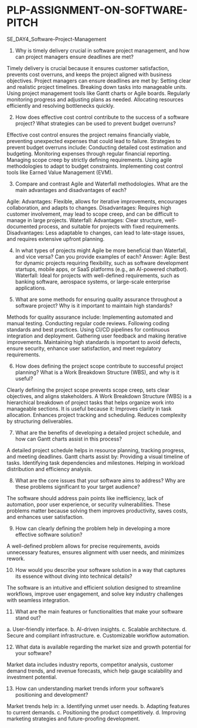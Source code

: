 # PLP-ASSIGNMENT-ON-SOFTWARE-PITCH
SE_DAY4_Software-Project-Management
1. Why is timely delivery crucial in software project management, and how can project managers ensure deadlines are met?
   
Timely delivery is crucial because it ensures customer satisfaction, prevents cost overruns, and keeps the project aligned with business objectives. Project managers can ensure deadlines are met by:
Setting clear and realistic project timelines.
Breaking down tasks into manageable units.
Using project management tools like Gantt charts or Agile boards.
Regularly monitoring progress and adjusting plans as needed.
Allocating resources efficiently and resolving bottlenecks quickly.

2. How does effective cost control contribute to the success of a software project? What strategies can be used to prevent budget overruns?

Effective cost control ensures the project remains financially viable, preventing unexpected expenses that could lead to failure. Strategies to prevent budget overruns include:
Conducting detailed cost estimation and budgeting.
Monitoring expenses through regular financial reporting.
Managing scope creep by strictly defining requirements.
Using agile methodologies to adapt to budget constraints.
Implementing cost control tools like Earned Value Management (EVM).

3. Compare and contrast Agile and Waterfall methodologies. What are the main advantages and disadvantages of each?

Agile: 
Advantages: Flexible, allows for iterative improvements, encourages collaboration, and adapts to changes.
Disadvantages: Requires high customer involvement, may lead to scope creep, and can be difficult to manage in large projects.
Waterfall: 
Advantages: Clear structure, well-documented process, and suitable for projects with fixed requirements.
Disadvantages: Less adaptable to changes, can lead to late-stage issues, and requires extensive upfront planning.

4. In what types of projects might Agile be more beneficial than Waterfall, and vice versa? Can you provide examples of each?
Answer:
Agile: Best for dynamic projects requiring flexibility, such as software development startups, mobile apps, or SaaS platforms (e.g., an AI-powered chatbot).
Waterfall: Ideal for projects with well-defined requirements, such as banking software, aerospace systems, or large-scale enterprise applications.

5. What are some methods for ensuring quality assurance throughout a software project? Why is it important to maintain high standards?

Methods for quality assurance include:
Implementing automated and manual testing.
Conducting regular code reviews.
Following coding standards and best practices.
Using CI/CD pipelines for continuous integration and deployment.
Gathering user feedback and making iterative improvements.
Maintaining high standards is important to avoid defects, ensure security, enhance user satisfaction, and meet regulatory requirements.

6. How does defining the project scope contribute to successful project planning? What is a Work Breakdown Structure (WBS), and why is it useful?

Clearly defining the project scope prevents scope creep, sets clear objectives, and aligns stakeholders.
A Work Breakdown Structure (WBS) is a hierarchical breakdown of project tasks that helps organize work into manageable sections. It is useful because it:
Improves clarity in task allocation.
Enhances project tracking and scheduling.
Reduces complexity by structuring deliverables.

7. What are the benefits of developing a detailed project schedule, and how can Gantt charts assist in this process?

A detailed project schedule helps in resource planning, tracking progress, and meeting deadlines.
Gantt charts assist by:
Providing a visual timeline of tasks.
Identifying task dependencies and milestones.
Helping in workload distribution and efficiency analysis.

8. What are the core issues that your software aims to address? Why are these problems significant to your target audience?

The software should address pain points like inefficiency, lack of automation, poor user experience, or security vulnerabilities. These problems matter because solving them improves productivity, saves costs, and enhances user satisfaction.

9. How can clearly defining the problem help in developing a more effective software solution?

A well-defined problem allows for precise requirements, avoids unnecessary features, ensures alignment with user needs, and minimizes rework.

10. How would you describe your software solution in a way that captures its essence without diving into technical details?

The software is an intuitive and efficient solution designed to streamline workflows, improve user engagement, and solve key industry challenges with seamless integration.

11. What are the main features or functionalities that make your software stand out?
    
a. User-friendly interface.
b. AI-driven insights.
c. Scalable architecture.
d. Secure and compliant infrastructure.
e. Customizable workflow automation.

12. What data is available regarding the market size and growth potential for your software?

Market data includes industry reports, competitor analysis, customer demand trends, and revenue forecasts, which help gauge scalability and investment potential.

13. How can understanding market trends inform your software’s positioning and development?

Market trends help in:
a. Identifying unmet user needs.
b. Adapting features to current demands.
c. Positioning the product competitively.
d. Improving marketing strategies and future-proofing development.
